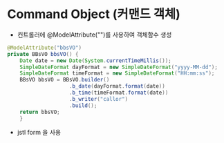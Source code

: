 # Command Object (커맨드 객체)

- 컨트롤러에 @ModelAttribute("")를 사용하여 객체함수 생성

```java
@ModelAttribute("bbsVO")
private BBsVO bbsVO() {
	Date date = new Date(System.currentTimeMillis());
	SimpleDateFormat dayFormat = new SimpleDateFormat("yyyy-MM-dd");
	SimpleDateFormat timeFormat = new SimpleDateFormat("HH:mm:ss");
	BBsVO bbsVO = BBsVO.builder()
					.b_date(dayFormat.format(date))
					.b_time(timeFormat.format(date))
					.b_writer("callor")
					.build();
	return bbsVO;
	}
```

- jstl form 을 사용
